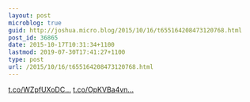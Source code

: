 ```yaml
---
layout: post
microblog: true
guid: http://joshua.micro.blog/2015/10/16/t655164208473120768.html
post_id: 36865
date: 2015-10-17T10:31:34+1100
lastmod: 2019-07-30T17:41:27+1100
type: post
url: /2015/10/16/t655164208473120768.html
---
```

[t.co/WZpfUXoDC...](http://t.co/WZpfUXoDCI) [t.co/OpKVBa4vn...](http://t.co/OpKVBa4vnt)
